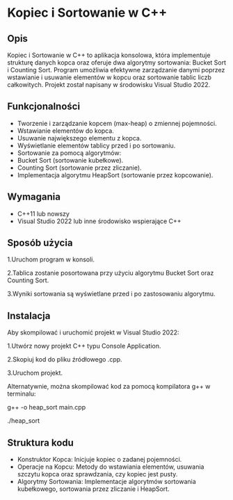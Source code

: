# Kopiec i Sortowanie w C++
## Opis
Kopiec i Sortowanie w C++ to aplikacja konsolowa, która implementuje strukturę danych kopca oraz oferuje dwa algorytmy sortowania: Bucket Sort i Counting Sort. Program umożliwia efektywne zarządzanie danymi poprzez wstawianie i usuwanie elementów w kopcu oraz sortowanie tablic liczb całkowitych. Projekt został napisany w środowisku Visual Studio 2022.

## Funkcjonalności
- Tworzenie i zarządzanie kopcem (max-heap) o zmiennej pojemności.
- Wstawianie elementów do kopca.
- Usuwanie największego elementu z kopca.
- Wyświetlanie elementów tablicy przed i po sortowaniu.
- Sortowanie za pomocą algorytmów:
- Bucket Sort (sortowanie kubełkowe).
- Counting Sort (sortowanie przez zliczanie).
- Implementacja algorytmu HeapSort (sortowanie przez kopcowanie).
## Wymagania
- C++11 lub nowszy
- Visual Studio 2022 lub inne środowisko wspierające C++
## Sposób użycia
 1.Uruchom program w konsoli.
 
 2.Tablica zostanie posortowana przy użyciu algorytmu Bucket Sort oraz Counting Sort.
 
 3.Wyniki sortowania są wyświetlane przed i po zastosowaniu algorytmu.

## Instalacja
Aby skompilować i uruchomić projekt w Visual Studio 2022:

1.Utwórz nowy projekt C++ typu Console Application.

2.Skopiuj kod do pliku źródłowego .cpp.

3.Uruchom projekt.

Alternatywnie, można skompilować kod za pomocą kompilatora g++ w terminalu:

g++ -o heap_sort main.cpp

./heap_sort

## Struktura kodu
- Konstruktor Kopca: Inicjuje kopiec o zadanej pojemności.
- Operacje na Kopcu: Metody do wstawiania elementów, usuwania szczytu kopca oraz sprawdzania, czy kopiec jest pusty.
- Algorytmy Sortowania: Implementacje algorytmów sortowania kubełkowego, sortowania przez zliczanie i HeapSort.
